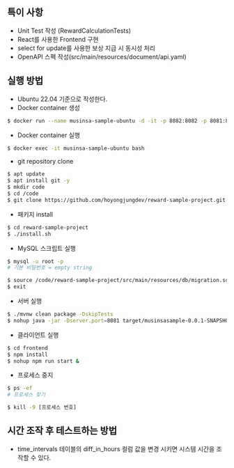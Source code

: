 ## 특이 사항
- Unit Test 작성 (RewardCalculationTests)
- React를 사용한 Frontend 구현
- select for update를 사용한 보상 지급 시 동시성 처리
- OpenAPI 스펙 작성(src/main/resources/document/api.yaml)

## 실행 방법
- Ubuntu 22.04 기준으로 작성한다.
- Docker container 생성
```bash
$ docker run --name musinsa-sample-ubuntu -d -it -p 8082:8082 -p 8081:8081 -p 4000:3306 ubuntu:22.04 bash
```

- Docker container 실행
```bash
$ docker exec -it musinsa-sample-ubuntu bash
```

- git repository clone
```bash
$ apt update
$ apt install git -y
$ mkdir code
$ cd /code
$ git clone https://github.com/hoyongjungdev/reward-sample-project.git
```

- 패키지 install
```bash
$ cd reward-sample-project
$ ./install.sh
```

- MySQL 스크립트 실행
```bash
$ mysql -u root -p
# 기본 비밀번호 = empty string

$ source /code/reward-sample-project/src/main/resources/db/migration.sql
$ exit
```

- 서버 실행
```bash
$ ./mvnw clean package -DskipTests
$ nohup java -jar -Dserver.port=8081 target/musinsasample-0.0.1-SNAPSHOT.jar &
```

- 클라이언트 실행
```bash
$ cd frontend
$ npm install
$ nohup npm run start &
```

- 프로세스 중지
```bash
$ ps -ef
# 프로세스 찾기

$ kill -9 [프로세스 번호]
```

## 시간 조작 후 테스트하는 방법
- time_intervals 테이블의 diff_in_hours 컬럼 값을 변경 시키면 시스템 시간을 조작할 수 있다.